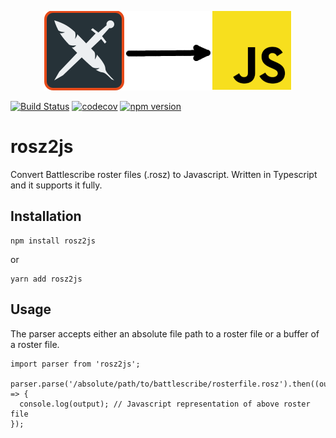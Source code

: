 <p align="center">
  <img src="https://github.com/githug/images/blob/master/rosz2js.png?raw=true" alt="Rosz2JS">
</p>

[![Build Status](https://travis-ci.org/GitHug/rosz2js.svg?branch=master)](https://travis-ci.org/GitHug/rosz2js)
[![codecov](https://codecov.io/gh/GitHug/rosz2js/branch/master/graph/badge.svg)](https://codecov.io/gh/GitHug/rosz2js)
[![npm version](https://badge.fury.io/js/rosz2js.svg)](https://badge.fury.io/js/rosz2js)

# rosz2js
Convert Battlescribe roster files (.rosz) to Javascript. Written in Typescript and it supports it fully.

## Installation
```
npm install rosz2js
```
or
```
yarn add rosz2js
```
## Usage
The parser accepts either an absolute file path to a roster file or a buffer of a roster file.

```
import parser from 'rosz2js';

parser.parse('/absolute/path/to/battlescribe/rosterfile.rosz').then((output) => {
  console.log(output); // Javascript representation of above roster file
});
```

